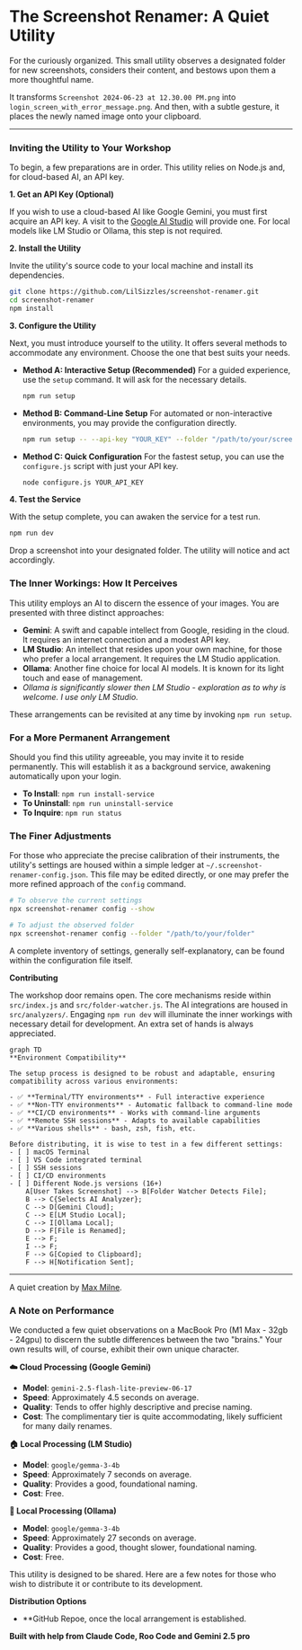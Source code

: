 # The Screenshot Renamer: A Quiet Utility

For the curiously organized. This small utility observes a designated folder for new screenshots, considers their content, and bestows upon them a more thoughtful name.

It transforms `Screenshot 2024-06-23 at 12.30.00 PM.png` into `login_screen_with_error_message.png`. And then, with a subtle gesture, it places the newly named image onto your clipboard.

---

### Inviting the Utility to Your Workshop

To begin, a few preparations are in order. This utility relies on Node.js and, for cloud-based AI, an API key.

**1. Get an API Key (Optional)**

If you wish to use a cloud-based AI like Google Gemini, you must first acquire an API key. A visit to the [Google AI Studio](https://makersuite.google.com/app/apikey) will provide one. For local models like LM Studio or Ollama, this step is not required.

**2. Install the Utility**

Invite the utility's source code to your local machine and install its dependencies.

```bash
git clone https://github.com/LilSizzles/screenshot-renamer.git
cd screenshot-renamer
npm install
```

**3. Configure the Utility**

Next, you must introduce yourself to the utility. It offers several methods to accommodate any environment. Choose the one that best suits your needs.

*   **Method A: Interactive Setup (Recommended)**
    For a guided experience, use the `setup` command. It will ask for the necessary details.
    ```bash
    npm run setup
    ```

*   **Method B: Command-Line Setup**
    For automated or non-interactive environments, you may provide the configuration directly.
    ```bash
    npm run setup -- --api-key "YOUR_KEY" --folder "/path/to/your/screenshots"
    ```

*   **Method C: Quick Configuration**
    For the fastest setup, you can use the `configure.js` script with just your API key.
    ```bash
    node configure.js YOUR_API_KEY
    ```

**4. Test the Service**

With the setup complete, you can awaken the service for a test run.

```bash
npm run dev
```

Drop a screenshot into your designated folder. The utility will notice and act accordingly.

### The Inner Workings: How It Perceives

This utility employs an AI to discern the essence of your images. You are presented with three distinct approaches:

*   **Gemini**: A swift and capable intellect from Google, residing in the cloud. It requires an internet connection and a modest API key.
*   **LM Studio**: An intellect that resides upon your own machine, for those who prefer a local arrangement. It requires the LM Studio application.
*   **Ollama**: Another fine choice for local AI models. It is known for its light touch and ease of management.
*    *Ollama is significantly slower then LM Studio - exploration as to why is welcome. I use only LM Studio.*

These arrangements can be revisited at any time by invoking `npm run setup`.

### For a More Permanent Arrangement

Should you find this utility agreeable, you may invite it to reside permanently. This will establish it as a background service, awakening automatically upon your login.

*   **To Install**: `npm run install-service`
*   **To Uninstall**: `npm run uninstall-service`
*   **To Inquire**: `npm run status`

### The Finer Adjustments

For those who appreciate the precise calibration of their instruments, the utility's settings are housed within a simple ledger at `~/.screenshot-renamer-config.json`. This file may be edited directly, or one may prefer the more refined approach of the `config` command.

```bash
# To observe the current settings
npx screenshot-renamer config --show

# To adjust the observed folder
npx screenshot-renamer config --folder "/path/to/your/folder"
```

A complete inventory of settings, generally self-explanatory, can be found within the configuration file itself.


**Contributing**

The workshop door remains open. The core mechanisms reside within `src/index.js` and `src/folder-watcher.js`. The AI integrations are housed in `src/analyzers/`. Engaging `npm run dev` will illuminate the inner workings with necessary detail for development. An extra set of hands is always appreciated.

```mermaid
graph TD
**Environment Compatibility**

The setup process is designed to be robust and adaptable, ensuring compatibility across various environments:

- ✅ **Terminal/TTY environments** - Full interactive experience
- ✅ **Non-TTY environments** - Automatic fallback to command-line mode
- ✅ **CI/CD environments** - Works with command-line arguments
- ✅ **Remote SSH sessions** - Adapts to available capabilities
- ✅ **Various shells** - bash, zsh, fish, etc.

Before distributing, it is wise to test in a few different settings:
- [ ] macOS Terminal
- [ ] VS Code integrated terminal  
- [ ] SSH sessions
- [ ] CI/CD environments
- [ ] Different Node.js versions (16+)
    A[User Takes Screenshot] --> B[Folder Watcher Detects File];
    B --> C{Selects AI Analyzer};
    C --> D[Gemini Cloud];
    C --> E[LM Studio Local];
    C --> I[Ollama Local];
    D --> F[File is Renamed];
    E --> F;
    I --> F;
    F --> G[Copied to Clipboard];
    F --> H[Notification Sent];
```
---

A quiet creation by [Max Milne](https://github.com/maxmilneaus).

### A Note on Performance

We conducted a few quiet observations on a MacBook Pro (M1 Max - 32gb - 24gpu) to discern the subtle differences between the two "brains." Your own results will, of course, exhibit their own unique character.

**☁️ Cloud Processing (Google Gemini)**
- **Model**: `gemini-2.5-flash-lite-preview-06-17`
- **Speed**: Approximately 4.5 seconds on average.
- **Quality**: Tends to offer highly descriptive and precise naming.
- **Cost**: The complimentary tier is quite accommodating, likely sufficient for many daily renames.

**🏠 Local Processing (LM Studio)**
- **Model**: `google/gemma-3-4b`
- **Speed**: Approximately 7 seconds on average.
- **Quality**: Provides a good, foundational naming.
- **Cost**: Free.

**🦙 Local Processing (Ollama)**
- **Model**: `google/gemma-3-4b`
- **Speed**: Approximately 27 seconds on average.
- **Quality**: Provides a good, thought slower, foundational naming.
- **Cost**: Free.

This utility is designed to be shared. Here are a few notes for those who wish to distribute it or contribute to its development.

**Distribution Options**

*   **GitHub Repoe, once the local arrangement is established.

**Built with help from Claude Code, Roo Code and Gemini 2.5 pro**